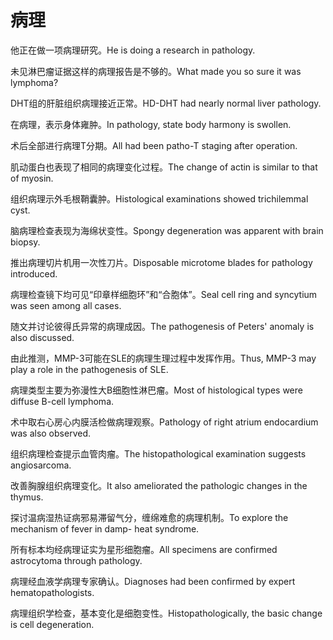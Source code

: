 # 病理

<p><span class="chinese">他正在做一项病理研究。</span><span class="english">He is doing a research in pathology.</span></p>

<p><span class="chinese">未见淋巴瘤证据这样的病理报告是不够的。</span><span class="english">What made you so sure it was lymphoma?</span></p>

<p><span class="chinese">DHT组的肝脏组织病理接近正常。</span><span class="english">HD-DHT had nearly normal liver pathology.</span></p>

<p><span class="chinese">在病理，表示身体雍肿。</span><span class="english">In pathology, state body harmony is swollen.</span></p>

<p><span class="chinese">术后全部进行病理T分期。</span><span class="english">All had been patho-T staging after operation.</span></p>

<p><span class="chinese">肌动蛋白也表现了相同的病理变化过程。</span><span class="english">The change of actin is similar to that of myosin.</span></p>

<p><span class="chinese">组织病理示外毛根鞘囊肿。</span><span class="english">Histological examinations showed trichilemmal cyst.</span></p>

<p><span class="chinese">脑病理检查表现为海绵状变性。</span><span class="english">Spongy degeneration was apparent with brain biopsy.</span></p>

<p><span class="chinese">推出病理切片机用一次性刀片。</span><span class="english">Disposable microtome blades for pathology introduced.</span></p>

<p><span class="chinese">病理检查镜下均可见“印章样细胞环”和“合胞体”。</span><span class="english">Seal cell ring and syncytium was seen among all cases.</span></p>

<p><span class="chinese">随文并讨论彼得氏异常的病理成因。</span><span class="english">The pathogenesis of Peters' anomaly is also discussed.</span></p>

<p><span class="chinese">由此推测，MMP-3可能在SLE的病理生理过程中发挥作用。</span><span class="english">Thus, MMP-3 may play a role in the pathogenesis of SLE.</span></p>

<p><span class="chinese">病理类型主要为弥漫性大B细胞性淋巴瘤。</span><span class="english">Most of histological types were diffuse B-cell lymphoma.</span></p>

<p><span class="chinese">术中取右心房心内膜活检做病理观察。</span><span class="english">Pathology of right atrium endocardium was also observed.</span></p>

<p><span class="chinese">组织病理检查提示血管肉瘤。</span><span class="english">The histopathological examination suggests angiosarcoma.</span></p>

<p><span class="chinese">改善胸腺组织病理变化。</span><span class="english">It also ameliorated the pathologic changes in the thymus.</span></p>

<p><span class="chinese">探讨温病湿热证病邪易滞留气分，缠绵难愈的病理机制。</span><span class="english">To explore the mechanism of fever in damp- heat syndrome.</span></p>

<p><span class="chinese">所有标本均经病理证实为星形细胞瘤。</span><span class="english">All specimens are confirmed astrocytoma through pathology.</span></p>

<p><span class="chinese">病理经血液学病理专家确认。</span><span class="english">Diagnoses had been confirmed by expert hematopathologists.</span></p>

<p><span class="chinese">病理组织学检查，基本变化是细胞变性。</span><span class="english">Histopathologically, the basic change is cell degeneration.</span></p>

